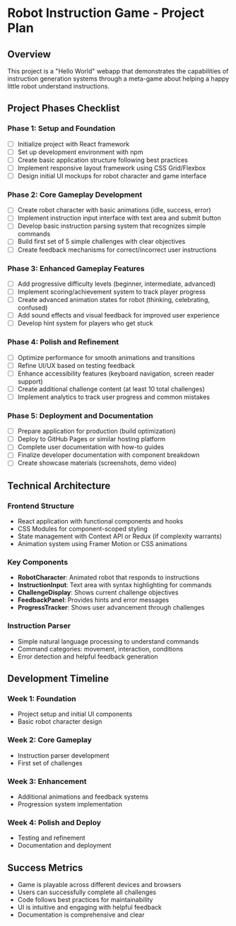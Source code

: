 # Robot Instruction Game - Project Plan

## Overview
This project is a "Hello World" webapp that demonstrates the capabilities of instruction generation systems through a meta-game about helping a happy little robot understand instructions.

## Project Phases Checklist

### Phase 1: Setup and Foundation
- [ ] Initialize project with React framework
- [ ] Set up development environment with npm
- [ ] Create basic application structure following best practices
- [ ] Implement responsive layout framework using CSS Grid/Flexbox
- [ ] Design initial UI mockups for robot character and game interface

### Phase 2: Core Gameplay Development
- [ ] Create robot character with basic animations (idle, success, error)
- [ ] Implement instruction input interface with text area and submit button
- [ ] Develop basic instruction parsing system that recognizes simple commands
- [ ] Build first set of 5 simple challenges with clear objectives
- [ ] Create feedback mechanisms for correct/incorrect user instructions

### Phase 3: Enhanced Gameplay Features
- [ ] Add progressive difficulty levels (beginner, intermediate, advanced)
- [ ] Implement scoring/achievement system to track player progress
- [ ] Create advanced animation states for robot (thinking, celebrating, confused)
- [ ] Add sound effects and visual feedback for improved user experience
- [ ] Develop hint system for players who get stuck

### Phase 4: Polish and Refinement
- [ ] Optimize performance for smooth animations and transitions
- [ ] Refine UI/UX based on testing feedback
- [ ] Enhance accessibility features (keyboard navigation, screen reader support)
- [ ] Create additional challenge content (at least 10 total challenges)
- [ ] Implement analytics to track user progress and common mistakes

### Phase 5: Deployment and Documentation
- [ ] Prepare application for production (build optimization)
- [ ] Deploy to GitHub Pages or similar hosting platform
- [ ] Complete user documentation with how-to guides
- [ ] Finalize developer documentation with component breakdown
- [ ] Create showcase materials (screenshots, demo video)

## Technical Architecture

### Frontend Structure
- React application with functional components and hooks
- CSS Modules for component-scoped styling
- State management with Context API or Redux (if complexity warrants)
- Animation system using Framer Motion or CSS animations

### Key Components
- **RobotCharacter**: Animated robot that responds to instructions
- **InstructionInput**: Text area with syntax highlighting for commands
- **ChallengeDisplay**: Shows current challenge objectives
- **FeedbackPanel**: Provides hints and error messages
- **ProgressTracker**: Shows user advancement through challenges

### Instruction Parser
- Simple natural language processing to understand commands
- Command categories: movement, interaction, conditions
- Error detection and helpful feedback generation

## Development Timeline

### Week 1: Foundation
- Project setup and initial UI components
- Basic robot character design

### Week 2: Core Gameplay
- Instruction parser development
- First set of challenges

### Week 3: Enhancement
- Additional animations and feedback systems
- Progression system implementation

### Week 4: Polish and Deploy
- Testing and refinement
- Documentation and deployment

## Success Metrics
- Game is playable across different devices and browsers
- Users can successfully complete all challenges
- Code follows best practices for maintainability
- UI is intuitive and engaging with helpful feedback
- Documentation is comprehensive and clear 